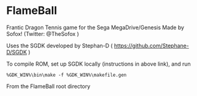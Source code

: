 # FlameBall
Frantic Dragon Tennis game for the Sega MegaDrive/Genesis
Made by Sofox! (Twitter: @TheSofox )

Uses the SGDK developed by Stephan-D ( https://github.com/Stephane-D/SGDK )

To compile ROM, set up SGDK locally (instructions in above link), and run 

```%GDK_WIN%\bin\make -f %GDK_WIN%\makefile.gen```

From the FlameBall root directory
